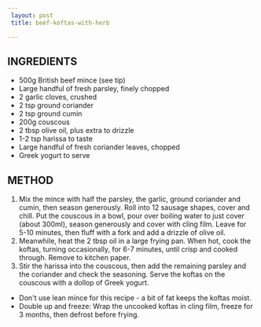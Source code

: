 ```yaml
---		 
 layout: post		
 title: beef-koftas-with-herb

---
```


## INGREDIENTS

  * 500g British beef mince (see tip)
  * Large handful of fresh parsley, finely chopped
  * 2 garlic cloves, crushed
  * 2 tsp ground coriander
  * 2 tsp ground cumin
  * 200g couscous
  * 2 tbsp olive oil, plus extra to drizzle
  * 1-2 tsp harissa to taste
  * Large handful of fresh coriander leaves, chopped
  * Greek yogurt to serve

## METHOD

  1. Mix the mince with half the parsley, the garlic, ground coriander and cumin, then season generously. Roll into 12 sausage shapes, cover and chill. Put the couscous in a bowl, pour over boiling water to just cover (about 300ml), season generously and cover with cling film. Leave for 5-10 minutes, then fluff with a fork and add a drizzle of olive oil.
  2. Meanwhile, heat the 2 tbsp oil in a large frying pan. When hot, cook the koftas, turning occasionally, for 6-7 minutes, until crisp and cooked through. Remove to kitchen paper.
  3. Stir the harissa into the couscous, then add the remaining parsley and the coriander and check the seasoning. Serve the koftas on the couscous with a dollop of Greek yogurt.

  * Don't use lean mince for this recipe - a bit of fat keeps the koftas moist.
  * Double up and freeze: Wrap the uncooked koftas in cling film, freeze for 3 months, then defrost before frying. 


